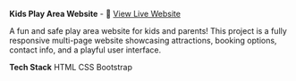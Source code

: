 **Kids Play Area Website** - 🔗 [View Live Website](https://madhuri-bhumireddy-31.github.io/play-area-website/)

A fun and safe play area website for kids and parents! This project is a fully responsive multi-page website showcasing attractions, booking options, contact info, and a playful user interface.

**Tech Stack**
HTML
CSS
Bootstrap

